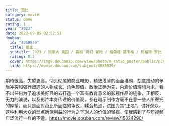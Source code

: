 ```yaml
---
title: 芭比
category: movie
status: done
rating: 1
year: "2023"
date: 2023-09-05 02:52:51
douban:
  id: "4058939"
  title: 芭比
  subtitle: 2023 / 加拿大 美国 / 喜剧 奇幻 冒险 / 格蕾塔·葛韦格 / 玛格特·罗比 瑞恩·高斯林
  rating: 8.2
  cover: https://img9.doubanio.com/view/photo/m_ratio_poster/public/p2895679456.jpg
  link: https://movie.douban.com/subject/4058939/
---
```


期待很高，失望更高。彻头彻尾的商业电影，精致浅薄的画面堆砌，刻意推动的矛盾冲突和强行塑造的人物成长。角色颜值、政治正确为先，内涵价值理想为末。看不出任何为了追求美好目的去打造一个富有教育意义的影视作品的迹象，正相反，无力的演说，以及影片本身传递的价值观，都在暗示制作方毫不在意一些人所寄托的厚望，而只是面对芭比所面临的争议，糅合热点，试图为其“正名”，讨好观众。这种利用大众的弱点确保利益的行为之下对人的价值的轻视，使我感到了与短视频广泛流行一样的不适。https://movie.douban.com/review/15324290/

